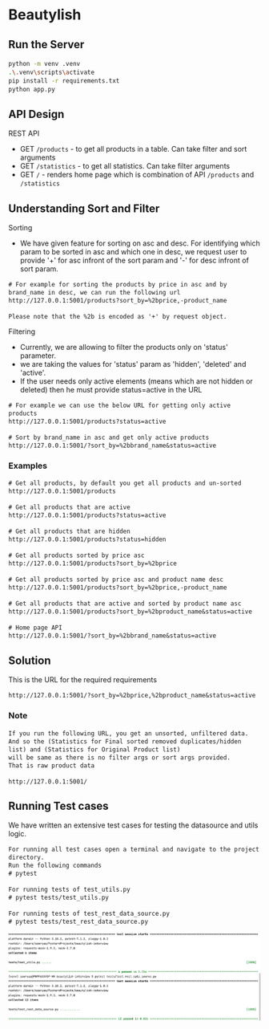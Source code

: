 # Beautylish

## Run the Server
```sh
python -m venv .venv
.\.venv\scripts\activate
pip install -r requirements.txt
python app.py
```

## API Design
REST API
* GET `/products` - to get all products in a table. Can take filter and sort arguments
* GET `/statistics` - to get all statistics. Can take filter arguments
* GET `/` - renders home page which is combination of API `/products` and `/statistics`

## Understanding Sort and Filter
Sorting
* We have given feature for sorting on asc and desc. For identifying which param to be sorted in asc and which one in desc,
we request user to provide '+' for asc infront of the sort param and '-' for desc infront of sort param.
```
# For example for sorting the products by price in asc and by brand_name in desc, we can run the following url
http://127.0.0.1:5001/products?sort_by=%2bprice,-product_name

Please note that the %2b is encoded as '+' by request object.
```
Filtering
* Currently, we are  allowing to filter the products only on 'status' parameter.
* we are taking the values for 'status' param as 'hidden', 'deleted' and 'active'.
* If the user needs only active elements (means which are not hidden or deleted) then he must provide
status=active in the URL
```
# For example we can use the below URL for getting only active products
http://127.0.0.1:5001/products?status=active

# Sort by brand_name in asc and get only active products
http://127.0.0.1:5001/?sort_by=%2bbrand_name&status=active

```

### Examples
```
# Get all products, by default you get all products and un-sorted
http://127.0.0.1:5001/products

# Get all products that are active
http://127.0.0.1:5001/products?status=active

# Get all products that are hidden
http://127.0.0.1:5001/products?status=hidden

# Get all products sorted by price asc
http://127.0.0.1:5001/products?sort_by=%2bprice

# Get all products sorted by price asc and product name desc
http://127.0.0.1:5001/products?sort_by=%2bprice,-product_name

# Get all products that are active and sorted by product name asc
http://127.0.0.1:5001/products?sort_by=%2bproduct_name&status=active

# Home page API
http://127.0.0.1:5001/?sort_by=%2bbrand_name&status=active
```

## Solution
This is the URL for the required requirements
```
http://127.0.0.1:5001/?sort_by=%2bprice,%2bproduct_name&status=active
```

### Note
```
If you run the following URL, you get an unsorted, unfiltered data.
And so the (Statistics for Final sorted removed duplicates/hidden list) and (Statistics for Original Product list)
will be same as there is no filter args or sort args provided. 
That is raw product data

http://127.0.0.1:5001/
```

## Running Test cases
We have written an extensive test cases for testing the datasource and utils logic.
```
For running all test cases open a terminal and navigate to the project directory.
Run the following commands
# pytest 

For running tests of test_utils.py
# pytest tests/test_utils.py

For running tests of test_rest_data_source.py
# pytest tests/test_rest_data_source.py
```


![Test Cases Passed](test_passed.png?raw=true "Title")